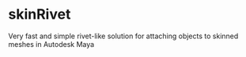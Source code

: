 # skinRivet
Very fast and simple rivet-like solution for attaching objects to skinned meshes in Autodesk Maya
